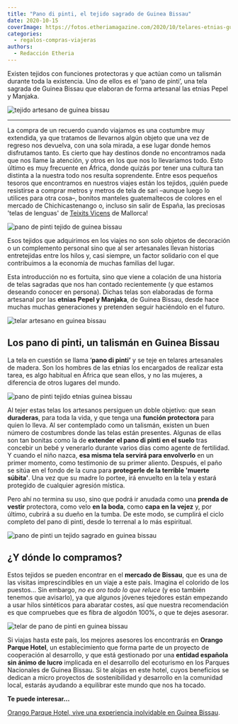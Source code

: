 ```yaml
---
title: "Pano di pinti, el tejido sagrado de Guinea Bissau"
date: 2020-10-15
coverImage: https://fotos.etheriamagazine.com/2020/10/telares-etnias-guinea-bissau.jpg
categories: 
  - regalos-compras-viajeras
authors: 
  - Redacción Etheria
---
```


Existen tejidos con funciones protectoras y que actúan como un talismán durante toda la 
existencia. Uno de ellos es el ‘pano de pinti’, una tela sagrada de Guinea Bissau que 
elaboran de forma artesanal las etnias Pepel y Manjaka. 

![tejido artesano de guinea bissau](https://fotos.etheriamagazine.com/2020/10/telares-etnias-guinea-bissau.jpg "Un tejido artesano con cualidades mágicas en Guinea Bissau.")

* * *

La compra de un recuerdo cuando viajamos es una costumbre muy extendida, ya que tratamos 
de llevarnos algún objeto que una vez de regreso nos devuelva, con una sola mirada, a 
ese lugar donde hemos disfrutamos tanto. Es cierto que hay destinos donde no encontramos 
nada que nos llame la atención, y otros en los que nos lo llevaríamos todo. Esto último 
es muy frecuente en África, donde quizás por tener una cultura tan distinta a la nuestra 
todo nos resulta soprendente. Entre esos pequeños tesoros que encontramos en nuestros 
viajes están los tejidos, ¡quién puede resistirse a comprar metros y metros de tela de 
sari –aunque luego lo utilices para otra cosa–, bonitos manteles guatemaltecos de 
colores en el mercado de Chichicastenango o, incluso sin salir de España, las preciosas 
'telas de lenguas' de [Teixits Vicens](https://www.teixitsvicens.com/es/) de Mallorca! 

![pano de pinti tejido de guinea bissau](https://fotos.etheriamagazine.com/2020/10/tejido-pano-di-pinti.jpg "Existe muchos diseños y usos que le podrás dar a tu tela de pano de pinti.")

Esos tejidos que adquirimos en los viajes no son solo objetos de decoración o un 
complemento personal sino que al ser artesanales llevan historias entretejidas entre los 
hilos y, casi siempre, un factor solidario con el que contribuimos a la economía de 
muchas familias del lugar. 

Esta introducción no es fortuita, sino que viene a colación de una historia de telas 
sagradas que nos han contado recientemente (y que estamos deseando conocer en persona). 
Dichas telas son elaboradas de forma artesanal por las **etnias Pepel y Manjaka**, de 
Guinea Bissau, desde hace muchas muchas generaciones y pretenden seguir haciéndolo en el 
futuro. 

![telar artesano en guinea bissau](https://fotos.etheriamagazine.com/2020/10/telares-orango-parque-hotel.jpg "Artesano tejiendo un 'pano de pinti' en Guinea Bissau.")

## Los pano di pinti, un talismán en Guinea Bissau

La tela en cuestión se llama ‘**pano di pinti’** y se teje en telares artesanales de 
madera. Son los hombres de las etnias los encargados de realizar esta tarea, es algo 
habitual en África que sean ellos, y no las mujeres, a diferencia de otros lugares del 
mundo. 

![pano de pinti tejido etnias guinea bissau](https://fotos.etheriamagazine.com/2020/10/tejido-pano-di-pinti-guinea.jpg "Bonitas telas de pano de pinti, en Guinea Bissau.")

Al tejer estas telas los artesanos persiguen un doble objetivo: que sean **duraderas**, 
para toda la vida, y que tenga una **función protectora** para quien lo lleva. Al ser 
contemplado como un talismán, existen un buen número de costumbres donde las telas están 
presentes. Algunas de ellas son tan bonitas como la de **extender el pano di pinti en el 
suelo** tras concebir un bebé y venerarlo durante varios días como agente de fertilidad. 
Y cuando el niño nazca, **esa misma tela servirá para envolverlo** en un primer momento, 
como testimonio de su primer aliento. Después, el paño se sitúa en el fondo de la cuna 
para **protegerle de la terrible 'muerte súbita'**. Una vez que su madre lo portee, irá 
envuelto en la tela y estará protegido de cualquier agresión mística. 

Pero ahí no termina su uso, sino que podrá ir anudada como una **prenda de vestir** 
protectora, como velo **en la boda**, como **capa en la vejez** y, por último, cubrirá a 
su dueño en la tumba. De este modo, se cumplirá el ciclo completo del pano di pinti, 
desde lo terrenal a lo más espiritual. 

![pano de pinti un tejido sagrado en guinea bissau](https://fotos.etheriamagazine.com/2020/10/tejidos-guinea-bissau.jpg "El pano de pinti auténtico debe ser de algodón 100%.")

## ¿Y dónde lo compramos?

Estos tejidos se pueden encontrar en el **mercado de Bissau**, que es una de las visitas 
imprescindibles en un viaje a este país. Imagina el colorido de los puestos... Sin 
embargo, _no es oro todo lo que reluce_ (y eso también tenemos que avisarlo), ya que 
algunos jóvenes tejedores están empezando a usar hilos sintéticos para abaratar costes, 
así que nuestra recomendación es que compruebes que es fibra de algodón 100%, o que te 
dejes asesorar. 

![telar de pano de pinti en guinea bissau](https://fotos.etheriamagazine.com/2020/10/telares-guinea-bissau-pano-de-pinti.jpg "En los telares suelen trabajar hombres.")

Si viajas hasta este país, los mejores asesores los encontrarás en **Orango Parque 
Hotel**, un establecimiento que forma parte de un proyecto de cooperación al desarrollo, 
y que está gestionado por una **entidad española sin ánimo de lucro** implicada en el 
desarrollo del ecoturismo en los Parques Nacionales de Guinea Bissau. Si te alojas en 
este hotel, cuyos beneficios se dedican a micro proyectos de sostenibilidad y desarrollo 
en la comunidad local, estarás ayudando a equilibrar este mundo que nos ha tocado. 

**Te puede interesar...** 

[Orango Parque Hotel, vive una experiencia inolvidable en Guinea 
Bissau](https://etheriamagazine.com/2021/10/14/orango-parque-hotel-una-experiencia-en-guinea-bissau/).
